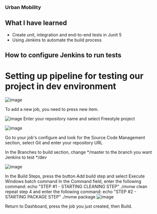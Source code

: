 ### Urban Mobility

## What I have learned
- Create unit, integration and end-to-end tests in Junit 5
- Using Jenkins to automate the build process

## How to configure Jenkins to run tests

# Setting up pipeline for testing our project in dev environment
![image](https://github.com/rodercode/urban-mobility/assets/54941923/068e5439-a1cc-4a13-90b2-4068445158bf)

To add a new job, you need to press new item.

![image](https://github.com/rodercode/urban-mobility/assets/54941923/bf4fc827-df8b-417a-8fd8-3a8cbd8cf92c)
Enter your repository name and select Freestyle project

![image](https://github.com/rodercode/urban-mobility/assets/54941923/38e976bd-9216-4c3b-81c9-9debcde2aa9d)

Go to your job's configure and look for the Source Code Management section, select Git and enter your repository URL

In the Branches to build section, change */master to the branch you want Jenkins to test */dev

![image](https://github.com/rodercode/urban-mobility/assets/54941923/9ba97421-ea62-4c5f-b674-a99d17288bda)

In the Build Steps, press the button Add build step and select Execute Windows batch command
In the Command field, enter the following command:
    echo "STEP #1 - STARTING CLEANING STEP" 
    ./mvnw clean
repeat step 4 and enter the following command:
    echo "STEP #2 - STARTING PACKAGE STEP" 
    ./mvnw package
![image](https://github.com/rodercode/urban-mobility/assets/54941923/3b7c174b-5051-46e8-ae21-1c6516c715ef)

Return to Dashboard, press the job you just created, then Build.

    

